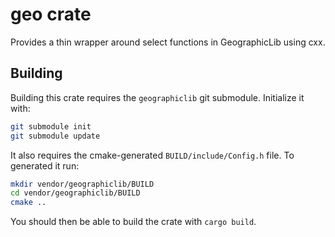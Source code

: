 # geo crate

Provides a thin wrapper around select functions in GeographicLib using cxx.

## Building

Building this crate requires the `geographiclib` git submodule. Initialize it with:

```bash
git submodule init
git submodule update
```

It also requires the cmake-generated `BUILD/include/Config.h` file. To generated it run:

```bash
mkdir vendor/geographiclib/BUILD
cd vendor/geographiclib/BUILD
cmake ..
```

You should then be able to build the crate with `cargo build`.
